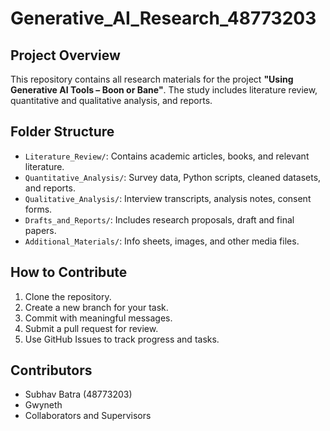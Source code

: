 # Generative_AI_Research_48773203

## Project Overview
This repository contains all research materials for the project **"Using Generative AI Tools – Boon or Bane"**. The study includes literature review, quantitative and qualitative analysis, and reports.

## Folder Structure

- `Literature_Review/`: Contains academic articles, books, and relevant literature.
- `Quantitative_Analysis/`: Survey data, Python scripts, cleaned datasets, and reports.
- `Qualitative_Analysis/`: Interview transcripts, analysis notes, consent forms.
- `Drafts_and_Reports/`: Includes research proposals, draft and final papers.
- `Additional_Materials/`: Info sheets, images, and other media files.

## How to Contribute

1. Clone the repository.
2. Create a new branch for your task.
3. Commit with meaningful messages.
4. Submit a pull request for review.
5. Use GitHub Issues to track progress and tasks.

## Contributors
- Subhav Batra (48773203)
- Gwyneth
- Collaborators and Supervisors

